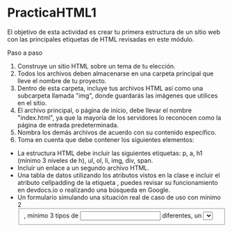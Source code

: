 # PracticaHTML1
El objetivo de esta actividad es crear tu primera estructura de un sitio web con las principales etiquetas de HTML revisadas en este módulo.

Paso a paso

1. Construye un sitio HTML sobre un tema de tu elección. 
2. Todos los archivos deben almacenarse en una carpeta principal que lleve el nombre de tu proyecto.
3. Dentro de esta carpeta, incluye tus archivos HTML así como una subcarpeta llamada "img", donde guardarás las imágenes que utilices en el sitio. 
4. El archivo principal, o página de inicio, debe llevar el nombre "index.html", ya que la mayoría de los servidores lo reconocen como la página de entrada predeterminada. 
5. Nombra los demás archivos de acuerdo con su contenido específico. 
6. Toma en cuenta que debe contener los siguientes elementos:
* La estructura HTML debe incluir las siguientes etiquetas: p, a, h1 (mínimo 3 niveles de h), ul, ol, li, img, div, span.
* Incluir un enlace a un segundo archivo HTML.
* Una tabla de datos utilizando los atributos vistos en la clase e incluir el atributo cellpadding de la etiqueta <table>, puedes revisar su funcionamiento en devdocs.io o realizando una búsqueda en Google.
* Un formulario simulando una situación real de caso de uso con mínimo 2 <fieldset>, mínimo 3 tipos de <input> diferentes, un <select>, un botón para enviar la información insertada en el formulario e incluir títulos para cada control. Usar algún tipo de <input> no explicado durante la clase, puedes revisar la documentación de la etiqueta <input> en devdocs.io para consultar los diferentes tipos o realizar una búsqueda en Google.
